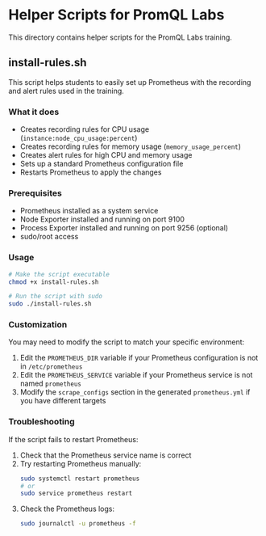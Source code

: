 # Helper Scripts for PromQL Labs

This directory contains helper scripts for the PromQL Labs training.

## install-rules.sh

This script helps students to easily set up Prometheus with the recording and alert rules used in the training.

### What it does

- Creates recording rules for CPU usage (`instance:node_cpu_usage:percent`)
- Creates recording rules for memory usage (`memory_usage_percent`)
- Creates alert rules for high CPU and memory usage
- Sets up a standard Prometheus configuration file
- Restarts Prometheus to apply the changes

### Prerequisites

- Prometheus installed as a system service
- Node Exporter installed and running on port 9100
- Process Exporter installed and running on port 9256 (optional)
- sudo/root access

### Usage

```bash
# Make the script executable
chmod +x install-rules.sh

# Run the script with sudo
sudo ./install-rules.sh
```

### Customization

You may need to modify the script to match your specific environment:

1. Edit the `PROMETHEUS_DIR` variable if your Prometheus configuration is not in `/etc/prometheus`
2. Edit the `PROMETHEUS_SERVICE` variable if your Prometheus service is not named `prometheus`
3. Modify the `scrape_configs` section in the generated `prometheus.yml` if you have different targets

### Troubleshooting

If the script fails to restart Prometheus:

1. Check that the Prometheus service name is correct
2. Try restarting Prometheus manually:
   ```bash
   sudo systemctl restart prometheus
   # or
   sudo service prometheus restart
   ```
3. Check the Prometheus logs:
   ```bash
   sudo journalctl -u prometheus -f
   ```
